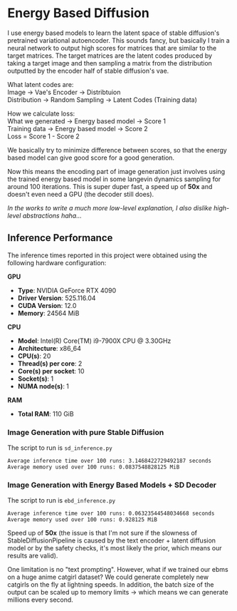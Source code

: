 # Energy Based Diffusion

I use energy based models to learn the latent space of stable diffusion's pretrained variational autoencoder. This sounds fancy, but basically I train a neural network to output high scores for matrices that are similar to the target matrices. The target matrices are the latent codes produced by taking a target image and then sampling a matrix from the distribution outputted by the encoder half of stable diffusion's vae.

What latent codes are:<br>
Image -> Vae's Encoder -> Distribtuion<br>
Distribution -> Random Sampling -> Latent Codes (Training data)<br>

How we calculate loss:<br>
What we generated -> Energy based model -> Score 1<br>
Training data -> Energy based model -> Score 2<br>
Loss = Score 1 - Score 2<br>

We basically try to minimize difference between scores, so that the energy based model can give good score for a good generation.

Now this means the encoding part of image generation just involves using the trained energy based model in some langevin dynamics sampling for around 100 iterations. This is super duper fast, a speed up of **50x** and doesn't even need a GPU (the decoder still does).


*In the works to write a much more low-level explanation, I also dislike high-level abstractions haha...*


## Inference Performance

The inference times reported in this project were obtained using the following hardware configuration:

**GPU**
- **Type**: NVIDIA GeForce RTX 4090
- **Driver Version**: 525.116.04
- **CUDA Version**: 12.0
- **Memory**: 24564 MiB

**CPU**
- **Model**: Intel(R) Core(TM) i9-7900X CPU @ 3.30GHz
- **Architecture**: x86_64
- **CPU(s)**: 20
- **Thread(s) per core**: 2
- **Core(s) per socket**: 10
- **Socket(s)**: 1
- **NUMA node(s)**: 1

**RAM**
- **Total RAM**: 110 GiB

### Image Generation with pure Stable Diffusion
The script to run is `sd_inference.py`
```
Average inference time over 100 runs: 3.1468422729492187 seconds
Average memory used over 100 runs: 0.0837548828125 MiB
```

### Image Generation with Energy Based Models + SD Decoder
The script to run is `ebd_inference.py`
```
Average inference time over 100 runs: 0.06323544548034668 seconds
Average memory used over 100 runs: 0.928125 MiB
```



Speed up of **50x** (the issue is that I'm not sure if the slowness of StableDiffusionPipeline is caused by the text encoder + latent diffusion model or by the safety checks, it's most likely the prior, which means our results are valid).

One limitation is no "text prompting". However, what if we trained our ebms on a huge anime catgirl dataset? We could generate completely new catgirls on the fly at lightning speeds. In addition, the batch size of the output can be scaled up to memory limits -> which means we can generate millions every second.